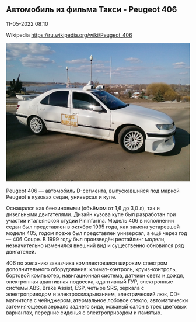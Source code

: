 ## Автомобиль из фильма Такси - Peugeot 406
11-05-2022 08:10

Wikipedia https://ru.wikipedia.org/wiki/Peugeot_406

![Taxi](../../../../resources/images/car_peugeot-406_taxi.jpg)

Peugeot 406 — автомобиль D-сегмента, выпускавшийся под маркой Peugeot в кузовах седан, универсал и купе.

Оснащался как бензиновыми (объёмом от 1,6 до 3,0 л), так и дизельными двигателями. Дизайн кузова купе был разработан при участии итальянской студии Pininfarina. Модель 406 в исполнении седан был представлен в октябре 1995 года, как замена устаревшей модели 405, годом позже был представлен универсал, а ещё через год — 406 Coupe. В 1999 году был произведён рестайлинг модели, незначительно изменился внешний вид и существенно обновился ряд двигателей.

406 по желанию заказчика комплектовался широким спектром дополнительного оборудования: климат-контроль, круиз-контроль, бортовой компьютер, навигационная система, датчики света и дождя, электронная адаптивная подвеска, адаптивный ГУР, электронные системы ABS, Brake Assist, ESP, четыре SRS, зеркала с электроприводом и электроскладыванием, электрический люк, CD-магнитола с чейнджером, атермальное лобовое стекло, автоматически затемняющееся зеркало заднего вида, кожаный салон в трех цветовых вариантах, передние сиденья с электроприводом и памятью.
